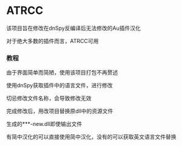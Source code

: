 # ATRCC
该项目旨在修改在dnSpy反编译后无法修改的Au插件汉化

对于绝大多数的插件而言，ATRCC可用

### 教程
由于界面简单而简陋，使用该项目打包不再赘述

使用dnSpy获取插件中的语言文件，进行修改

切忌修改文件名称，会导致修改无效

完成修改后，用改项目替换原dll中的资源文件

生成的***-new.dll即使输出文件

有简中汉化的可以直接使用简中汉化，没有的可以获取英文语言文件替换